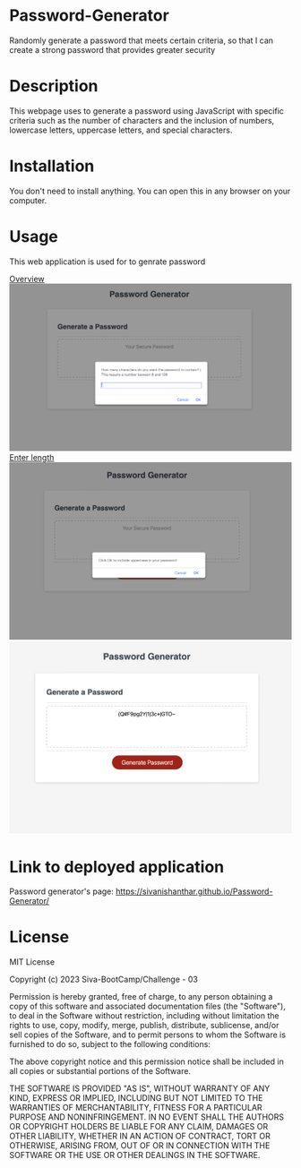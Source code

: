 # Password-Generator
Randomly generate a password that meets certain criteria, so that I can create a strong password that provides greater security

# Description

This webpage uses to generate a password using JavaScript with specific criteria such as the number of characters and the inclusion of numbers, lowercase letters, uppercase letters, and special characters.

# Installation

You don't need to install anything. You can open this in any browser on your computer.

# Usage

This web application is used for to genrate password

[Overview](Develop/image/ScreeshotOverview.png)
![Ask Lenght](Develop/image/ScreenshotAskLength.png)
[Enter length](Develop/image/ScreenshotEnterLength.png)
![Ask choice](Develop/image/ScreenshotAskChoice.png)
![Generated password](Develop/image/ScreenshotGeneratedPW.png)



# Link to deployed application

Password generator's page: https://sivanishanthar.github.io/Password-Generator/

# License

MIT License

Copyright (c) 2023 Siva-BootCamp/Challenge - 03

Permission is hereby granted, free of charge, to any person obtaining a copy of this software and associated documentation files (the "Software"), to deal in the Software without restriction, including without limitation the rights to use, copy, modify, merge, publish, distribute, sublicense, and/or sell copies of the Software, and to permit persons to whom the Software is furnished to do so, subject to the following conditions:

The above copyright notice and this permission notice shall be included in all copies or substantial portions of the Software.

THE SOFTWARE IS PROVIDED "AS IS", WITHOUT WARRANTY OF ANY KIND, EXPRESS OR IMPLIED, INCLUDING BUT NOT LIMITED TO THE WARRANTIES OF MERCHANTABILITY, FITNESS FOR A PARTICULAR PURPOSE AND NONINFRINGEMENT. IN NO EVENT SHALL THE AUTHORS OR COPYRIGHT HOLDERS BE LIABLE FOR ANY CLAIM, DAMAGES OR OTHER LIABILITY, WHETHER IN AN ACTION OF CONTRACT, TORT OR OTHERWISE, ARISING FROM, OUT OF OR IN CONNECTION WITH THE SOFTWARE OR THE USE OR OTHER DEALINGS IN THE SOFTWARE.